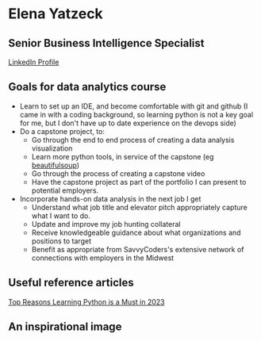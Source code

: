 # Elena Yatzeck

## Senior Business Intelligence Specialist
[LinkedIn Profile](https://www.linkedin.com/in/eyatzeck/)

## Goals for data analytics course
* Learn to set up an IDE, and become comfortable with git and github (I came in with a coding background, so learning python is not a key goal for me, but I don't have up to date experience on the devops side)
* Do a capstone project, to:
  * Go through the end to end process of creating a data analysis visualization
  * Learn more python tools, in service of the capstone (eg [beautifulsoup](https://pypi.org/project/beautifulsoup4/))
  * Go through the process of creating a capstone video
  * Have the capstone project as part of the portfolio I can present to potential employers.
* Incorporate hands-on data analysis in the next job I get
  * Understand what job title and elevator pitch appropriately capture what I want to do.
  * Update and improve my job hunting collateral
  * Receive knowledgeable guidance about what organizations and positions to target
  * Benefit as appropriate from SavvyCoders's extensive network of connections with employers in the Midwest
 
## Useful reference articles
[Top Reasons Learning Python is a Must in 2023](https://ai.plainenglish.io/top-5-reasons-learning-python-is-must-in-2023-e93fa2d32f3)

## An inspirational image

